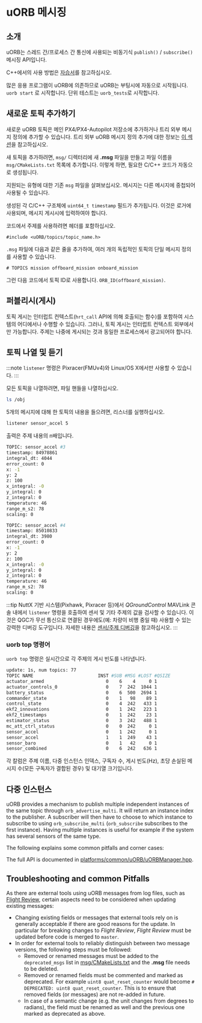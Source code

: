 # uORB 메시징

## 소개

uORB는 스레드 간/프로세스 간 통신에 사용되는 비동기식 `publish()` / `subscribe()` 메시징 API입니다.

C++에서의 사용 방법은 [자습서](../modules/hello_sky.md)를 참고하십시오.

많은 응용 프로그램이 uORB에 의존하므로 uORB는 부팅시에 자동으로 시작됩니다. `uorb start` 로 시작합니다. 단위 테스트는 `uorb_tests`로 시작합니다.

## 새로운 토픽 추가하기

새로운 uORB 토픽은 메인 PX4/PX4-Autopilot 저장소에 추가하거나 트리 외부 메시지 정의에 추가할 수 있습니다. 트리 외부 uORB 메시지 정의 추가에 대한 정보는 [이 섹션](../advanced/out_of_tree_modules.md#out-of-tree-uorb-message-definitions)을 참고하십시오.

새 토픽을 추가하려면, `msg/` 디렉터리에 새 **.msg** 파일을 만들고 파일 이름을 `msg/CMakeLists.txt` 목록에 추가합니다. 이렇게 하면, 필요한 C/C++ 코드가 자동으로 생성됩니다.

지원되는 유형에 대한 기존 `msg` 파일을 살펴보십시오. 메시지는 다른 메시지에 중첩되어 사용될 수 있습니다.

생성된 각 C/C++ 구조체에 `uint64_t timestamp` 필드가 추가됩니다. 이것은 로거에 사용되며, 메시지 게시시에 입력하여야 합니다.

코드에서 주제를 사용하려면 헤더를 포함하십시오.

```
#include <uORB/topics/topic_name.h>
```

`.msg` 파일에 다음과 같은 줄을 추가하여, 여러 개의 독립적인 토픽의 단일 메시지 정의를 사용할 수 있습니다.

```
# TOPICS mission offboard_mission onboard_mission
```

그런 다음 코드에서 토픽 ID로 사용합니다. `ORB_ID(offboard_mission)`.


## 퍼블리시(게시)

토픽 게시는 인터럽트 컨텍스트(`hrt_call` API에 의해 호출되는 함수)를 포함하여 시스템의 어디에서나 수행할 수 있습니다. 그러나, 토픽 게시는 인터럽트 컨텍스트 외부에서만 가능합니다. 주제는 나중에 게시되는 것과 동일한 프로세스에서 광고되어야 합니다.

## 토픽 나열 및 듣기

:::note
`listener` 명령은 Pixracer(FMUv4)와 Linux/OS X에서만 사용할 수 있습니다.
:::

모든 토픽을 나열하려면, 파일 핸들을 나열하십시오.

```sh
ls /obj
```

5개의 메시지에 대해 한 토픽의 내용을 들으려면, 리스너를 실행하십시오.

```sh
listener sensor_accel 5
```

출력은 주제 내용의 n배입니다.

```sh
TOPIC: sensor_accel #3
timestamp: 84978861
integral_dt: 4044
error_count: 0
x: -1
y: 2
z: 100
x_integral: -0
y_integral: 0
z_integral: 0
temperature: 46
range_m_s2: 78
scaling: 0

TOPIC: sensor_accel #4
timestamp: 85010833
integral_dt: 3980
error_count: 0
x: -1
y: 2
z: 100
x_integral: -0
y_integral: 0
z_integral: 0
temperature: 46
range_m_s2: 78
scaling: 0
```

:::tip
NuttX 기반 시스템(Pixhawk, Pixracer 등)에서 *QGroundControl* MAVLink 콘솔 내에서 `listener` 명령을 호출하여 센서 및 기타 주제의 값을 검사할 수 있습니다. 이것은 QGC가 무선 틍신으로 연결된 경우에도(예: 차량이 비행 중일 때) 사용할 수 있는 강력한 디버깅 도구입니다. 자세한 내용은 [센서/주제 디버깅](../debug/sensor_uorb_topic_debugging.md)을 참고하십시오.
:::

### uorb top 명령어

`uorb top` 명령은 실시간으로 각 주제의 게시 빈도를 나타냅니다.

```sh
update: 1s, num topics: 77
TOPIC NAME                        INST #SUB #MSG #LOST #QSIZE
actuator_armed                       0    6    4     0 1
actuator_controls_0                  0    7  242  1044 1
battery_status                       0    6  500  2694 1
commander_state                      0    1   98    89 1
control_state                        0    4  242   433 1
ekf2_innovations                     0    1  242   223 1
ekf2_timestamps                      0    1  242    23 1
estimator_status                     0    3  242   488 1
mc_att_ctrl_status                   0    0  242     0 1
sensor_accel                         0    1  242     0 1
sensor_accel                         1    1  249    43 1
sensor_baro                          0    1   42     0 1
sensor_combined                      0    6  242   636 1
```
각 칼럼은 주제 이름, 다중 인스턴스 인덱스, 구독자 수, 게시 빈도(Hz), 초당 손실된 메시지 수(모든 구독자가 결합된 경우) 및 대기열 크기입니다.


## 다중 인스턴스

uORB provides a mechanism to publish multiple independent instances of the same topic through `orb_advertise_multi`. It will return an instance index to the publisher. A subscriber will then have to choose to which instance to subscribe to using `orb_subscribe_multi` (`orb_subscribe` subscribes to the first instance). Having multiple instances is useful for example if the system has several sensors of the same type.

The following explains some common pitfalls and corner cases:

The full API is documented in [platforms/common/uORB/uORBManager.hpp](https://github.com/PX4/PX4-Autopilot/blob/master/platforms/common/uORB/uORBManager.hpp).

<a id="deprecation"></a>

## Troubleshooting and common Pitfalls
As there are external tools using uORB messages from log files, such as [Flight Review](https://github.com/PX4/flight_review), certain aspects need to be considered when updating existing messages:

- Changing existing fields or messages that external tools rely on is generally acceptable if there are good reasons for the update. In particular for breaking changes to *Flight Review*, *Flight Review* must be updated before code is merged to `master`.
- In order for external tools to reliably distinguish between two message versions, the following steps must be followed:
  - Removed or renamed messages must be added to the `deprecated_msgs` list in [msg/CMakeLists.txt](https://github.com/PX4/PX4-Autopilot/blob/c5a6a60903455c3600f47e3c45ecaa48614559c8/msg/CMakeLists.txt#L189) and the **.msg** file needs to be deleted.
  - Removed or renamed fields must be commented and marked as deprecated. For example `uint8 quat_reset_counter` would become `# DEPRECATED: uint8 quat_reset_counter`. This is to ensure that removed fields (or messages) are not re-added in future.
  - In case of a semantic change (e.g. the unit changes from degrees to radians), the field must be renamed as well and the previous one marked as deprecated as above.

